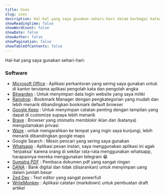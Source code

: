 ```yaml
---
title: Uses
slug: uses
description: Hal-hal yang saya gunakan sehari-hari dalam berbagai kategori
showReadingtime: false
showWordCount: false
showDate: false
showAuthor: false
showPagination: false
showTableOfContents: false
---
```


Hal-hal yang saya gunakan sehari-hari:

### Software

- [Microsoft Office](https://www.microsoft.com/id-id/microsoft-365/microsoft-office) : Aplikasi perkantoran yang sering saya gunakan untuk di kantor terutama aplikasi pengolah kata dan pengolah angka
- [Bitwarden](https://bitwarden.com) : Untuk menyimpan data login website yang saya miliki
- [Raindrop](https://raindrop.io) : Bookmark Manager dengan pengkategorian yang mudah dan lebih menarik dibandingkan bookmark default browser
- [Google Keep](https://keep.google.com/) : Untuk menyimpan catatan penting dengan tampilan yang dapat di customize supaya lebih menarik
- [Brave](https://brave.com/id/download/) : Browser yang otomatis memblokir iklan dan (katanya) mengutamakan privasi
- [Waze](https://www.waze.com/apps/) : untuk mengarahkan ke tempat yang ingin saya kunjungi, lebih menarik dibandingkan google maps
- Google Search : Mesin pencari yang sering saya gunakan
- [Whatsapp](https://www.whatsapp.com/download?lang=id_ID) : Aplikasi pesan instan, saya menggunakan aplikasi ini agak 'terpaksa' karena orang di sekitar rata-rata menggunakan whatsapp, harapannya mereka menggunakan telegram 😁
- [Sumatra PDF](https://www.sumatrapdfreader.org/download-free-pdf-viewer) : Pembaca dokumen pdf yang sangat ringan
- [DANA](https://link.dana.id/ajak?r=dAmv7x) : Bank digital dan tidak (disarankan) untuk menyimpan uang dalam jumlah besar
- [Zed Dev](https://zed.dev) : Text editor yang sangat powerfull
- [WriteMonkey](https://writemonkey.com/wm3/) : Aplikasi catatan (markdown) untuk pembuatan draft artikel

